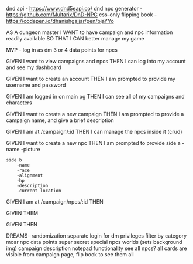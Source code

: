 dnd api - https://www.dnd5eapi.co/
dnd npc generator - https://github.com/Multarix/DnD-NPC
css-only flipping book - https://codepen.io/dhanishgajjar/pen/bjaYYo

AS A dungeon master 
I WANT to have campaign and npc information readily available
SO THAT I CAN better manage my game

MVP -
log in as dm 
3 or 4 data points for npcs

GIVEN I want to view campaigns and npcs
THEN I can log into my account and see my dashboard 

GIVEN I want to create an account
THEN I am prompted to provide my username and password 

GIVEN I am logged in on main pg 
THEN I can see all of my campaigns and characters

GIVEN I want to create a new campaign 
THEN I am prompted to provide a campaign name, and give a brief description 

GIVEN I am at /campaign/:id 
THEN I can manage the npcs inside it (crud)

GIVEN I want to create a new npc 
THEN I am prompted to provide 
    side a
        -name
        -picture 

    side b
        -name
        -race
        -alignment 
        -hp 
        -description
        -current location

GIVEN I am at /campaign/npcs/:id
THEN 

GIVEN
THEM 

GIVEN 
THEN 




DREAMS- 
randomization 
separate login for dm privileges 
filter by category 
moar npc data points 
super secret special npcs 
worlds (sets background img) 
campaign description
notepad functionality 
see all npcs?
all cards are visible from campaign page, flip book to see them all 